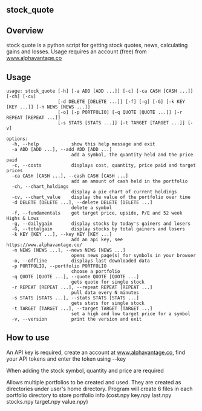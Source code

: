 ## stock_quote

## Overview
stock quote is a python script for getting stock quotes, news, calculating gains and losses. Usage requires an account (free) from www.alphavantage.co

## Usage
```
usage: stock_quote [-h] [-a ADD [ADD ...]] [-c] [-ca CASH [CASH ...]] [-ch] [-cv]
                   [-d DELETE [DELETE ...]] [-f] [-g] [-G] [-k KEY [KEY ...]] [-n NEWS [NEWS ...]]
                   [-o] [-p PORTFOLIO] [-q QUOTE [QUOTE ...]] [-r REPEAT [REPEAT ...]]
                   [-s STATS [STATS ...]] [-t TARGET [TARGET ...]] [-v]

options:
  -h, --help            show this help message and exit
  -a ADD [ADD ...], --add ADD [ADD ...]
                        add a symbol, the quantity held and the price paid
  -c, --costs           displays cost, quantity, price paid and target prices
  -ca CASH [CASH ...], --cash CASH [CASH ...]
                        add an amount of cash held in the portfolio
  -ch, --chart_holdings
                        display a pie chart of current holdings
  -cv, --chart_value    display the value of the portfolio over time
  -d DELETE [DELETE ...], --delete DELETE [DELETE ...]
                        delete a symbol
  -f, --fundamentals    get target price, upside, P/E and 52 week Highs & Lows
  -g, --dailygain       display stocks by today's gainers and losers
  -G, --totalgain       display stocks by total gainers and losers
  -k KEY [KEY ...], --key KEY [KEY ...]
                        add an api key, see https://www.alphavantage.co/
  -n NEWS [NEWS ...], --news NEWS [NEWS ...]
                        opens news page(s) for symbols in your browser
  -o, --offline         displays last downloaded data
  -p PORTFOLIO, --portfolio PORTFOLIO
                        choose a portfolio
  -q QUOTE [QUOTE ...], --quote QUOTE [QUOTE ...]
                        gets quote for single stock
  -r REPEAT [REPEAT ...], --repeat REPEAT [REPEAT ...]
                        pull data every N minutes
  -s STATS [STATS ...], --stats STATS [STATS ...]
                        gets stats for single stock
  -t TARGET [TARGET ...], --target TARGET [TARGET ...]
                        set a high and low target price for a symbol
  -v, --version         print the version and exit

```
  
## How to use
An API key is required, create an account at www.alphavantage.co, find your API tokens and enter the token using --key 
 
When adding the stock symbol, quantity and price are required

Allows multiple portfolios to be created and used. They are created as directories under user's home directory. Program will create 6 files in each portfolio directory to store portfolio info (cost.npy  key.npy  last.npy  stocks.npy  target.npy  value.npy)
